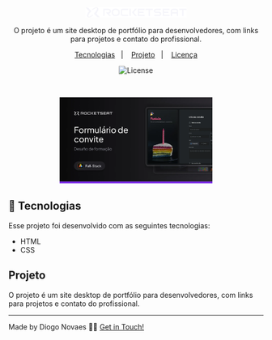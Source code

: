 <p align="center">
  <img alt="Logo - Rocketseat" src="github/logo.png" width="200px" />
</p>

<p align="center">
O projeto é um site desktop de portfólio para desenvolvedores, com links para projetos e contato do profissional. 
</p>

<p align="center">
  <a href="#-tecnologias">Tecnologias</a>&nbsp;&nbsp;&nbsp;|&nbsp;&nbsp;&nbsp;
  <a href="#-projeto">Projeto</a>&nbsp;&nbsp;&nbsp;|&nbsp;&nbsp;&nbsp;
  <a href="#memo-licença">Licença</a>
</p>

<p align="center">
  <img alt="License" src="https://img.shields.io/static/v1?label=license&message=MIT&color=0F172A&labelColor=1D4ED8">
</p>

<br>

<p align="center">
  <img alt="Preview do projeto desenvolvido." src="github/Thumbnail.png" width="60%">
</p>


## 🚀 Tecnologias

Esse projeto foi desenvolvido com as seguintes tecnologias:

- HTML
- CSS

## Projeto

O projeto é um site desktop de portfólio para desenvolvedores, com links para projetos e contato do profissional. 

___

Made by Diogo Novaes 👋🏽 [Get in Touch!](https://www.linkedin.com/in/diogonovaesc/)
